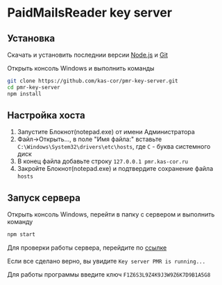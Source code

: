 # PaidMailsReader key server

## Установка

Скачать и установить последнии версии [Node.js](https://nodejs.org/ru/) и [Git](https://git-scm.com/)

Открыть консоль Windows и выполнить команды

```bash
git clone https://github.com/kas-cor/pmr-key-server.git
cd pmr-key-server
npm install
```

## Настройка хоста

1. Запустите Блокнот(notepad.exe) от имени Администратора
2. Файл->Открыть..., в поле "Имя файла:" вставьте `C:\Windows\System32\drivers\etc\hosts`, где `C` - буква системного диск
3. В конец файла добавьте строку `127.0.0.1 pmr.kas-cor.ru`
4. Закройте Блокнот(notepad.exe) и подтвердите сохранение файла `hosts`

## Запуск сервера

Открыть консоль Windows, перейти в папку с сервером и выполнить команду

```bash
npm start
```

Для проверки работы сервера, перейдите по [ссылке](http://pmr.kas-cor.ru)

Если все сделано верно, вы увидите `Key server PMR is running...`

Для работы программы введите ключ `F1Z6S3L9Z4K9J3W9Z6K7D9B1A5G8`
